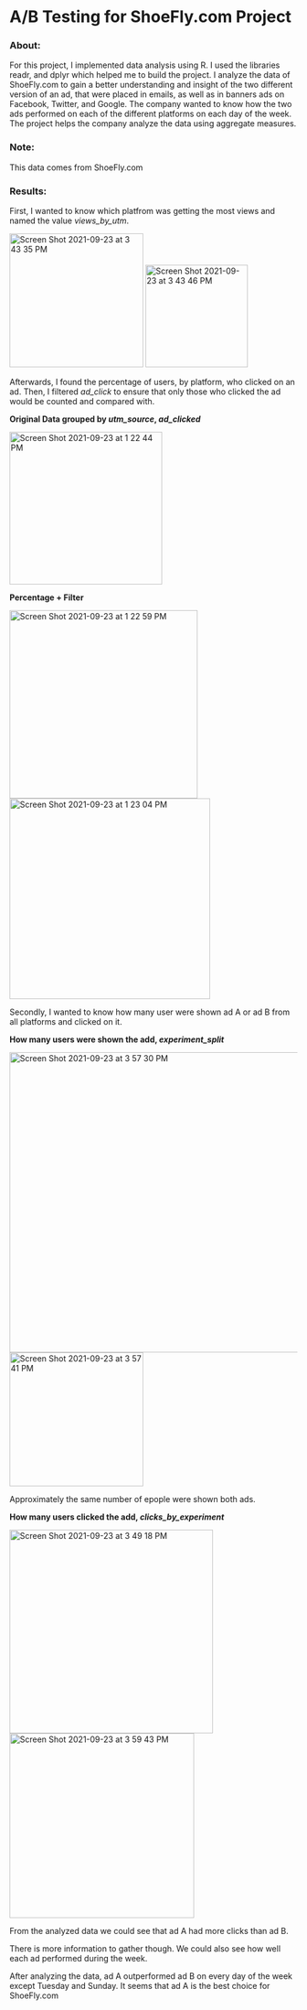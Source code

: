 # A/B Testing for ShoeFly.com Project
### About: 

For this project, I implemented data analysis using R. I used the libraries readr, and dplyr which helped me to build the project. I analyze the data of ShoeFly.com to gain a better understanding and insight of the two different version of an ad, that were placed in emails, as well as in banners ads on Facebook, Twitter, and Google. The company wanted to know how the two ads performed on each of the different platforms on each day of the week. The project helps the company analyze the data using aggregate measures.  
 
### Note:

This data comes from ShoeFly.com 

  
### Results: 

First, I wanted to know which platfrom was getting the most views and named the value *views_by_utm*.

 <img width="234" alt="Screen Shot 2021-09-23 at 3 43 35 PM" src="https://user-images.githubusercontent.com/89553126/134581205-6f275991-59d5-492a-8151-28cb17618a9e.png">

<img width="179" alt="Screen Shot 2021-09-23 at 3 43 46 PM" src="https://user-images.githubusercontent.com/89553126/134581232-96d4b586-7f19-4ef9-a156-97868c08eedc.png">

Afterwards, I found the percentage of users, by platform, who clicked on an ad. Then, I filtered *ad_click* to ensure that only those who clicked the ad would be counted and compared with.

**Original Data grouped by *utm_source*, *ad_clicked***

<img width="267" alt="Screen Shot 2021-09-23 at 1 22 44 PM" src="https://user-images.githubusercontent.com/89553126/134562708-0ab687e7-1bb1-4c38-9129-c21b4ee0fd0b.png">

**Percentage + Filter**

<img width="329" alt="Screen Shot 2021-09-23 at 1 22 59 PM" src="https://user-images.githubusercontent.com/89553126/134562734-f87f80be-a985-4052-8dfc-e133c6b19d77.png">


 <img width="351" alt="Screen Shot 2021-09-23 at 1 23 04 PM" src="https://user-images.githubusercontent.com/89553126/134562743-ad23f721-6df1-41d0-926e-578deb0e3602.png">
  
Secondly, I wanted to know how many user were shown ad A or ad B from all platforms and clicked on it.  

**How many users were shown the add, *experiment_split*** 

<img width="525" alt="Screen Shot 2021-09-23 at 3 57 30 PM" src="https://user-images.githubusercontent.com/89553126/134582990-ce535b7c-7cc5-4e48-b921-96a180651a83.png">

<img width="234" alt="Screen Shot 2021-09-23 at 3 57 41 PM" src="https://user-images.githubusercontent.com/89553126/134583002-66d600ac-db03-4ade-9c11-d81661a90ba2.png">

Approximately the same number of epople were shown both ads.

**How many users clicked the add, *clicks_by_experiment***

<img width="356" alt="Screen Shot 2021-09-23 at 3 49 18 PM" src="https://user-images.githubusercontent.com/89553126/134581966-d233c3f8-5be1-420d-bb1a-a648476666a5.png">

<img width="323" alt="Screen Shot 2021-09-23 at 3 59 43 PM" src="https://user-images.githubusercontent.com/89553126/134583177-a898901e-9877-4f84-8a9a-a2f01afb3e65.png">
 
From the analyzed data we could see that ad A had more clicks than ad B. 

There is more information to gather though. We could also see how well each ad performed during the week.   
 
After analyzing the data, ad A outperformed ad B on every day of the week except Tuesday and Sunday. It seems that ad A is the best choice for ShoeFly.com

 

 
